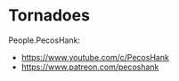 # Tornadoes
People.PecosHank:
- https://www.youtube.com/c/PecosHank
- https://www.patreon.com/pecoshank
